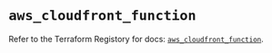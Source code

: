# `aws_cloudfront_function`

Refer to the Terraform Registory for docs: [`aws_cloudfront_function`](https://registry.terraform.io/providers/hashicorp/aws/3.76.1/docs/resources/cloudfront_function).

